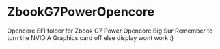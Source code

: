 # ZbookG7PowerOpencore
Opencore EFI folder for Zbook G7 Power Opencore Big Sur
Remember to turn the NVIDIA Graphics card off else display wont work :)
